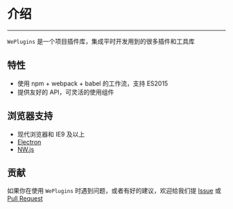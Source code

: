 # 介绍

----

`WePlugins` 是一个项目插件库，集成平时开发用到的很多插件和工具库

## 特性

- 使用 npm + webpack + babel 的工作流，支持 ES2015
- 提供友好的 API，可灵活的使用组件

## 浏览器支持

- 现代浏览器和 IE9 及以上
- [Electron](http://electron.atom.io/)
- [NW.js](http://nwjs.io)


## 贡献

如果你在使用 `WePlugins` 时遇到问题，或者有好的建议，欢迎给我们提 [Issue](https://github.com/569835014/plugins/issues) 或 [Pull Request](https://github.com/569835014/plugins/pulls)

